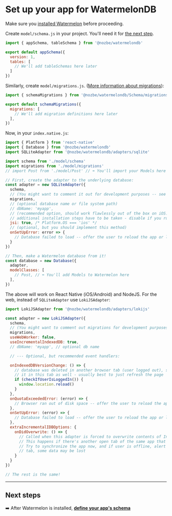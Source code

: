 # Set up your app for WatermelonDB

Make sure you [installed Watermelon](./Installation.md) before proceeding.

Create `model/schema.js` in your project. You'll need it for [the next step](./Schema.md).

```js
import { appSchema, tableSchema } from '@nozbe/watermelondb'

export default appSchema({
  version: 1,
  tables: [
    // We'll add tableSchemas here later
  ]
})
```

Similarly, create `model/migrations.js`. ([More information about migrations](./Advanced/Migrations.md)):

```js
import { schemaMigrations } from '@nozbe/watermelondb/Schema/migrations'

export default schemaMigrations({
  migrations: [
    // We'll add migration definitions here later
  ],
})
```

Now, in your `index.native.js`:

```js
import { Platform } from 'react-native'
import { Database } from '@nozbe/watermelondb'
import SQLiteAdapter from '@nozbe/watermelondb/adapters/sqlite'

import schema from './model/schema'
import migrations from './model/migrations'
// import Post from './model/Post' // ⬅️ You'll import your Models here

// First, create the adapter to the underlying database:
const adapter = new SQLiteAdapter({
  schema,
  // (You might want to comment it out for development purposes -- see Migrations documentation)
  migrations,
  // (optional database name or file system path)
  // dbName: 'myapp',
  // (recommended option, should work flawlessly out of the box on iOS. On Android,
  // additional installation steps have to be taken - disable if you run into issues...)
  jsi: true, /* Platform.OS === 'ios' */
  // (optional, but you should implement this method)
  onSetUpError: error => {
    // Database failed to load -- offer the user to reload the app or log out
  }
})

// Then, make a Watermelon database from it!
const database = new Database({
  adapter,
  modelClasses: [
    // Post, // ⬅️ You'll add Models to Watermelon here
  ],
})
```

The above will work on React Native (iOS/Android) and NodeJS. For the web, instead of `SQLiteAdapter` use `LokiJSAdapter`:

```js
import LokiJSAdapter from '@nozbe/watermelondb/adapters/lokijs'

const adapter = new LokiJSAdapter({
  schema,
  // (You might want to comment out migrations for development purposes -- see Migrations documentation)
  migrations,
  useWebWorker: false,
  useIncrementalIndexedDB: true,
  // dbName: 'myapp', // optional db name

  // --- Optional, but recommended event handlers:

  onIndexedDBVersionChange: () => {
    // database was deleted in another browser tab (user logged out), so we must make sure we delete
    // it in this tab as well - usually best to just refresh the page
    if (checkIfUserIsLoggedIn()) {
      window.location.reload()
    }
  },
  onQuotaExceededError: (error) => {
    // Browser ran out of disk space -- offer the user to reload the app or log out
  },
  onSetUpError: (error) => {
    // Database failed to load -- offer the user to reload the app or log out
  },
  extraIncrementalIDBOptions: {
    onDidOverwrite: () => {
      // Called when this adapter is forced to overwrite contents of IndexedDB.
      // This happens if there's another open tab of the same app that's making changes.
      // Try to synchronize the app now, and if user is offline, alert them that if they close this
      // tab, some data may be lost
    }
  }
})

// The rest is the same!
```

* * *

## Next steps

➡️ After Watermelon is installed, [**define your app's schema**](./Schema.md)
